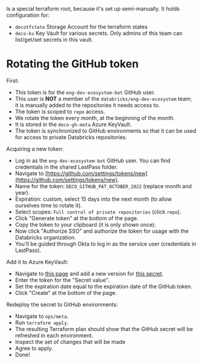 Is a special terraform root, because it's set up semi-manually. It holds configuration for:

* `decotfstate` Storage Account for the terraform states
* `deco-kv` Key Vault for various secrets. Only admins of this team can list/get/set secrets in this vault.

# Rotating the GitHub token

First:
* This token is for the `eng-dev-ecosystem-bot` GitHub user.
* This user is **NOT** a member of the `databricks/eng-dev-ecosystem` team; it is manually added to the repositories it needs access to.
* The token is scoped to `repo` access.
* We rotate the token every month, at the beginning of the month.
* It is stored in the `deco-gh-meta` Azure KeyVault.
* The token is synchronized to GitHub environments so that it can be used for access to private Databricks repositories.


Acquiring a new token:
* Log in as the `eng-dev-ecosystem-bot` GitHub user. You can find credentials in the shared LastPass folder.
* Navigate to [https://github.com/settings/tokens/new](https://github.com/settings/tokens/new).
* Name for the token: `DECO_GITHUB_PAT_OCTOBER_2022` (replace month and year).
* Expiration: custom, select 15 days into the next month (to allow ourselves time to rotate it).
* Select scopes: `Full control of private repositories` (click `repo`).
* Click "Generate token" at the bottom of the page.
* Copy the token to your clipboard (it is only shown once).
* Now click "Authorize SSO" and authorize the token for usage with the Databricks organization.
* You'll be guided through Okta to log in as the service user (credentials in LastPass).

Add it to Azure KeyVault:
* Navigate to [this page][deco-gh-meta-kv] and add a new version for [this secret](deco-github-token).
* Enter the token for the "Secret value".
* Set the expiration date equal to the expiration date of the GitHub token.
* Click "Create" at the bottom of the page.

Redeploy the secret to GitHub environments:
* Navigate to `ops/meta`.
* Run `terraform apply`.
* The resulting Terraform plan should show that the GitHub secret will be refreshed in each environment.
* Inspect the set of changes that will be made
* Agree to apply.
* Done!

[deco-gh-meta-kv]: https://portal.azure.com/#@dbtestcustomer.onmicrosoft.com/resource/subscriptions/36f75872-9ace-4c20-911c-aea8eba2945c/resourceGroups/eng-dev-ecosystem-rg/providers/Microsoft.KeyVault/vaults/deco-gh-meta/secrets

[deco-github-token]: https://portal.azure.com/#@dbtestcustomer.onmicrosoft.com/asset/Microsoft_Azure_KeyVault/Secret/https://deco-gh-meta.vault.azure.net/secrets/DECO-GITHUB-TOKEN
